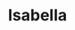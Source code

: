 ---
title: Isabella
artigo: a
picture: /images/i/Isabella2.jpg
background: /images/fundos/coracao.jpg
style: style-verde2
description: De origem hebraica...
full-description: De origem hebraica, significa integral, por inteira, plena! Suave como o próprio nome, é também o seu significado. Pesssoas com este nome costumam ser perseverantes e disciplinadas! Ah, e claro, toda Isa é bela! Gostou do trocadilho? 😉
---